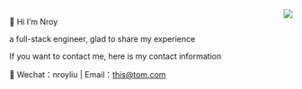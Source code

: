 <!-- ### Hi there 👋 -->

<!--
**nroyliu/nroyliu** is a ✨ _special_ ✨ repository because its `README.md` (this file) appears on your GitHub profile.

Here are some ideas to get you started:

- 🔭 I’m currently working on ...
- 🌱 I’m currently learning ...
- 👯 I’m looking to collaborate on ...
- 🤔 I’m looking for help with ...
- 💬 Ask me about ...
- 📫 How to reach me: ...
- 😄 Pronouns: ...
- ⚡ Fun fact: ...


[![Anurag's GitHub stats](https://github-readme-stats.vercel.app/api?username=nroyliu&count_private=true&bg_color=fc5c7d,b671bc,6a82fb&title_color=fff&text_color=fff)](https://github.com/anuraghazra/github-readme-stats)

[![Top Langs](https://github-readme-stats.vercel.app/api/top-langs/?username=nroyliu)](https://github.com/anuraghazra/github-readme-stats)
-->

<img align="right" src="https://github-readme-stats.vercel.app/api?username=nroyliu&count_private=true&bg_color=fc5c7d,b671bc,6a82fb&title_color=fff&text_color=fff" />


🤗 Hi I’m Nroy

a full-stack engineer, glad to share my experience

If you want to contact me, here is my contact information

💬 Wechat：nroyliu | Email：this@tom.com
